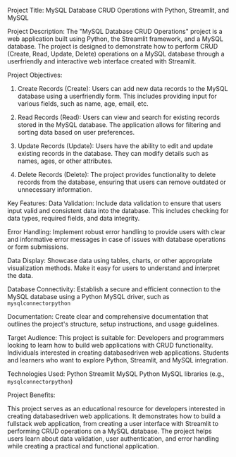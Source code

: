 Project Title: MySQL Database CRUD Operations with Python, Streamlit, and MySQL

Project Description:
The "MySQL Database CRUD Operations" project is a web application built using Python, the Streamlit framework, and a MySQL database. The project is designed to demonstrate how to perform CRUD (Create, Read, Update, Delete) operations on a MySQL database through a userfriendly and interactive web interface created with Streamlit.

Project Objectives:
1. Create Records (Create): Users can add new data records to the MySQL database using a userfriendly form. This includes providing input for various fields, such as name, age, email, etc.

2. Read Records (Read): Users can view and search for existing records stored in the MySQL database. The application allows for filtering and sorting data based on user preferences.

3. Update Records (Update): Users have the ability to edit and update existing records in the database. They can modify details such as names, ages, or other attributes.

4. Delete Records (Delete): The project provides functionality to delete records from the database, ensuring that users can remove outdated or unnecessary information.

Key Features:
 Data Validation: Include data validation to ensure that users input valid and consistent data into the database. This includes checking for data types, required fields, and data integrity.

 Error Handling: Implement robust error handling to provide users with clear and informative error messages in case of issues with database operations or form submissions.

 Data Display: Showcase data using tables, charts, or other appropriate visualization methods. Make it easy for users to understand and interpret the data.

 Database Connectivity: Establish a secure and efficient connection to the MySQL database using a Python MySQL driver, such as `mysqlconnectorpython` 

 Documentation: Create clear and comprehensive documentation that outlines the project's structure, setup instructions, and usage guidelines.

Target Audience:
This project is suitable for:
 Developers and programmers looking to learn how to build web applications with CRUD functionality.
 Individuals interested in creating databasedriven web applications.
 Students and learners who want to explore Python, Streamlit, and MySQL integration.

Technologies Used:
 Python
 Streamlit
 MySQL
 Python MySQL libraries (e.g., `mysqlconnectorpython`)

Project Benefits:

This project serves as an educational resource for developers interested in creating databasedriven web applications. It demonstrates how to build a fullstack web application, from creating a user interface with Streamlit to performing CRUD operations on a MySQL database. The project helps users learn about data validation, user authentication, and error handling while creating a practical and functional application.
